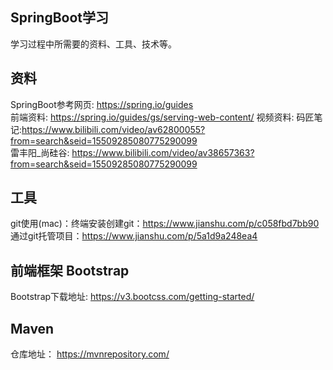 ## SpringBoot学习
学习过程中所需要的资料、工具、技术等。
## 资料
SpringBoot参考网页: https://spring.io/guides  
前端资料: https://spring.io/guides/gs/serving-web-content/
视频资料: 码匠笔记:https://www.bilibili.com/video/av62800055?from=search&seid=15509285080775290099  
雷丰阳_尚硅谷: https://www.bilibili.com/video/av38657363?from=search&seid=15509285080775290099 

## 工具
git使用(mac)：终端安装创建git：https://www.jianshu.com/p/c058fbd7bb90  
通过git托管项目：https://www.jianshu.com/p/5a1d9a248ea4

## 前端框架 Bootstrap  
Bootstrap下载地址: https://v3.bootcss.com/getting-started/

## Maven
仓库地址： https://mvnrepository.com/
